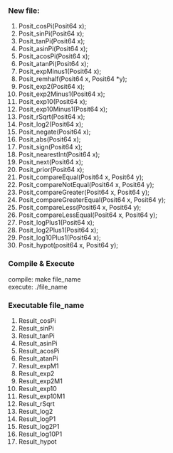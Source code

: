 ### New file:
1. Posit_cosPi(Posit64 x);  
2. Posit_sinPi(Posit64 x);  
3. Posit_tanPi(Posit64 x);
4. Posit_asinPi(Posit64 x);
5. Posit_acosPi(Posit64 x);
6. Posit_atanPi(Posit64 x);
7. Posit_expMinus1(Posit64 x);
8. Posit_remhalf(Posit64 x, Posit64 *y);
9. Posit_exp2(Posit64 x);
10. Posit_exp2Minus1(Posit64 x);
11. Posit_exp10(Posit64 x);
12. Posit_exp10Minus1(Posit64 x);
13. Posit_rSqrt(Posit64 x);
14. Posit_log2(Posit64 x);
15. Posit_negate(Posit64 x);
16. Posit_abs(Posit64 x);
17. Posit_sign(Posit64 x);
18. Posit_nearestInt(Posit64 x);
19. Posit_next(Posit64 x);
20. Posit_prior(Posit64 x);
21. Posit_compareEqual(Posit64 x, Posit64 y);
22. Posit_compareNotEqual(Posit64 x, Posit64 y);
23. Posit_compareGreater(Posit64 x, Posit64 y);
24. Posit_compareGreaterEqual(Posit64 x, Posit64 y);
25. Posit_compareLess(Posit64 x, Posit64 y);
26. Posit_compareLessEqual(Posit64 x, Posit64 y);
27. Posit_logPlus1(Posit64 x);
28. Posit_log2Plus1(Posit64 x);
29. Posit_log10Plus1(Posit64 x);
30. Posit_hypot(posit64 x, Posit64 y);

### Compile & Execute
compile: make file_name  
execute: ./file_name 

### Executable file_name
1. Result_cosPi  
2. Result_sinPi  
3. Result_tanPi  
4. Result_asinPi
5. Result_acosPi
6. Result_atanPi
7. Result_expM1
8. Result_exp2
9. Result_exp2M1
10. Result_exp10
11. Result_exp10M1
12. Result_rSqrt
13. Result_log2
14. Result_logP1
15. Result_log2P1
16. Result_log10P1
17. Result_hypot
    
    
